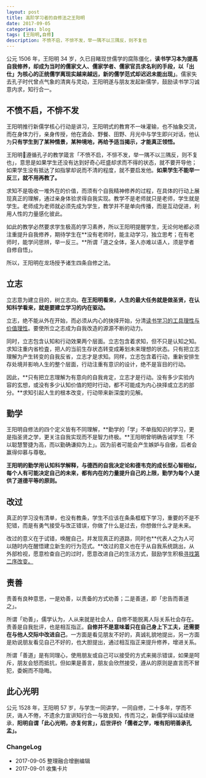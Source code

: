 ```yaml
---
layout: post
title: 高阶学习者的自修法之王阳明
date: 2017-09-05
categories: blog
tags: [王阳明,自修]
description: 不愤不启，不悱不发，举一隅不以三隅反，则不复也
---
```



公元 1506 年，王阳明 34 岁，久已目睹现世儒学的腐陈僵化，**读书学习本为提高自我修养，却成为当时的儒家文人、儒家学者、儒家官员求名利的手段，以「出仕」为核心的正统儒学离现实越来越远，新的儒学范式却迟迟未能出现」**。儒家失去孔子时代曾点气象的清爽与灵动，王阳明遂与朋友发起新儒学，鼓励读书学习诚意内求，知行合一。

## 不愤不启，不悱不发

王阳明推行新儒学核心行动是讲习，王阳明式的教育不一味灌输，也不抽象交流，而在身体力行，亲身传授，他在酒会、野餐、田野、月光中与学生即兴对话，他认为**只有学生到了某种情景，某种境地，再给予适当揭示，才能真正领悟。**

王阳明遵循孔子的教学箴言「不愤不启，不悱不发，举一隅不以三隅反，则不复也」，意思是如果学生还没有达到好奇心旺盛却求而不得的状态，就不要开导他；如果学生没有抵达了如指掌却说而不清的程度，就不要启发他。**如果学生不能举一反三，就不用再教了。**

求知不是吸收一堆外在的价值，而须有个自我精神修养的过程，在具体的行动上展现真正的理解，通过亲身体验求得自我实现。教学不是老师就只是老师，学生就是学生。老师成为老师就必须先成为学生，教学并不是单向传播，而是互动促进，利用人性的力量感化彼此。

如此的教学必然要求学生极高的学习素养，所以王阳明提醒学生，无论何地都必须注重提升自我修养，期待学生在**没有老师时，能主动学习，独立思考；在有老师时，能学问思辨，举一反三。**所谓「道之全体，圣人亦难以语人，须是学者自修自悟」。

所以，王阳明在龙场授予诸生四条自修之法。

## 立志

立志意为建立目的，树立志向。**在王阳明看来，人生的最大任务就是做圣贤，在认知科学看来，就是要建立学习的内在驱动。**

立志，绝不能从外在开始，而必须从内心的抉择开始，分清[读书学习的工具理性与价值理性](http://www.mesule.com/2017/09/ReadingValueRationality)。要使所立之志成为自我改造的源源不断的动力。

同时，立志包含认知和行动效果两个层面。立志包含着求知，但不只是认知之知。求知注重内省检査，把人的当前生存状态转变成筹划未来理想的状态。只有把立志理解为产生转变的自我反省，立志才是求知。同样，立志包含着行动，重新安排生存处境并影响人生的整个层面，行动注重有意识的设计，绝不是盲目的行动。

因此，**只有把立志理解为有意向的自我肯定，立志才是行动。没有多少实验内容的玄想，或没有多少认知价值的短时行动，都不可能成为内心抉择或立志的部分。**求知引起人生的根本改变，行动带来新深度的见解。


## 勤学

王阳明自修法的四个定义皆有不同理解，**勤学的「学」不单指知识的学习，更是指圣贤之学，更关注自我实现而不是智力终极。**王阳明曾明确告诫学生「不以聪慧警捷为高，而以勤确谦抑为上」。因为前者可能会产生嫉妒与自傲，后者会赢得仰慕与尊敬。

**王阳明的勤学用认知科学解释，与德西的自我决定论和德韦克的成长型心智相似，每个人有可能决定自己的未来，都有内在的力量提升自己的上限，勤学为每个人提供了道德平等的原则。**

## 改过

真正的学习没有清单，也没有教条，学生不应该在条条框框下学习，重要的不是不犯错，而是有勇气接受与改正错误，你做了什么是过去，你想做什么才是未来。

改过的意义在于试错，唤醒自己，并发现真正的道路，同时也**代表人之为人可以随时内在醒悟建立新生的行为范式。**改过的意义也在于从自我系统跳出，从外部检视，愿意检查自己的过时，愿意改进自己的生活方式，鼓励学生积极[寻找第二序改变。](http://www.mesule.com/2017/09/WangYangMingMentalRepresentation)

## 责善

责善有良种意思，一是劝善，以责备的方式劝善；二是善道，即「忠告而善道之」。

所谓「劝善」，儒学认为，人从来就是社会人，自修不能脱离人际关系社会存在。责善是自我批评，也是相互指正。**自修并不是意味着只在自己身上下工夫，还需要在与他人交际中改进自己**，一方面是看见朋友不好的，真诚礼貌地提出，另一方面是劝说朋友看见自己不好的，也大胆提出，通过相互指正来提升修养，增进关系。

所谓「善道」是有同理心，使用朋友或自己可以接受的方式来揭示错误，如果是呵斥，朋友会怒而抵抗，但如果是善言，朋友会欣然接受，遵从的原则是直言而不冒犯，委婉而不隐晦。

## 此心光明

公元 1528 年，王阳明 57 岁，与学生一同讲学，一同自修，二十多年，学而不厌，诲人不倦，不遗余力宣讲知行合一与致良知，传而习之，新儒学得以延续继承，**阳明自谓「此心光明，亦复何言」，后世评价「儒者之学，唯有阳明善承孔孟」。**


### ChangeLog

- 2017-09-05 整理融合增删编辑
- 2017-09-01 收集卡片 

